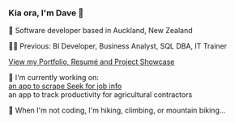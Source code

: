 ### Kia ora, I'm Dave 🤙  

📍 Software developer based in Auckland, New Zealand  

🧑‍💻 Previous: BI Developer, Business Analyst, SQL DBA, IT Trainer  

[View my Portfolio, Resumé and Project Showcase](https://davidpoole.deno.dev)  

🌱 I'm currently working on:  
[an app to scrape Seek for job info](https://seeker.deno.dev)  
an app to track productivity for agricultural contractors  

🧗 When I'm not coding, I'm hiking, climbing, or mountain biking...  


<!-- <div> -->
<!-- <img src="https://github-readme-stats.vercel.app/api/top-langs/?username=davidlpoole&layout=compact&theme=dark" height="150px"/> -->
<!-- <img src="https://github-readme-stats.vercel.app/api?username=davidlpoole&show_icons=true&theme=dark" height="150px"/> -->
<!-- <img src="https://streak-stats.demolab.com?user=davidlpoole&theme=dark" height="150px"/> -->
<!-- </div> -->
